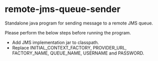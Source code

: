 # remote-jms-queue-sender
Standalone java program for sending message to a remote JMS queue.

Please perform the below steps before running the program.
- Add JMS implementation jar to classpath.
- Replace INITIAL_CONTEXT_FACTORY, PROVIDER_URL, FACTORY_NAME, QUEUE_NAME, USERNAME and PASSWORD.
